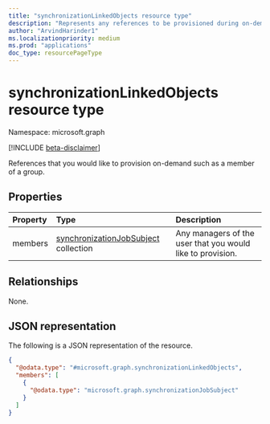 ```yaml
---
title: "synchronizationLinkedObjects resource type"
description: "Represents any references to be provisioned during on-demand provisioning."
author: "ArvindHarinder1"
ms.localizationpriority: medium
ms.prod: "applications"
doc_type: resourcePageType
---
```


# synchronizationLinkedObjects resource type

Namespace: microsoft.graph

[!INCLUDE [beta-disclaimer](../../includes/beta-disclaimer.md)]

References that you would like to provision on-demand such as a member of a group.

## Properties
|Property|Type|Description|
|:---|:---|:---|
|members|[synchronizationJobSubject](../resources/synchronization-synchronizationjobsubject.md) collection|Any managers of the user that you would like to provision.|

## Relationships
None.

## JSON representation
The following is a JSON representation of the resource.
<!-- {
  "blockType": "resource",
  "@odata.type": "microsoft.graph.synchronizationLinkedObjects"
}
-->
``` json
{
  "@odata.type": "#microsoft.graph.synchronizationLinkedObjects",
  "members": [
    {
      "@odata.type": "microsoft.graph.synchronizationJobSubject"
    }
  ]
}
```

